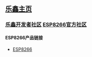 ## [乐鑫主页](https://www.espressif.com/zh-hans/products/socs)

### [乐鑫开发者社区](https://www.espressif.com/zh-hans/developer-zone) [ESP8266官方社区](https://bbs.espressif.com/)

#### ESP8266产品链接
- [ESP8266](https://www.espressif.com/zh-hans/products/socs/esp8266)

  

